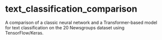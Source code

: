 # text_classification_comparison
A comparison of a classic neural network and a Transformer-based model for text classification on the 20 Newsgroups dataset using TensorFlow/Keras.
